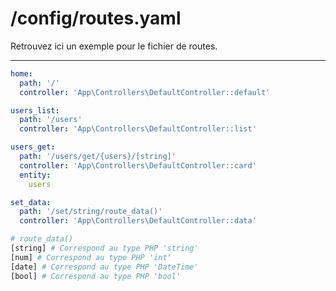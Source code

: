 # /config/routes.yaml
Retrouvez ici un exemple pour le fichier de routes.

---
```yaml
home:
  path: '/'
  controller: 'App\Controllers\DefaultController::default'

users_list:
  path: '/users'
  controller: 'App\Controllers\DefaultController::list'

users_get:
  path: '/users/get/{users}/[string]'
  controller: 'App\Controllers\DefaultController::card'
  entity:
    users

set_data:
  path: '/set/string/route_data()'
  controller: 'App\Controllers\DefaultController::data'
```

```bash
# route_data()
[string] # Correspond au type PHP 'string'
[num] # Correspond au type PHP 'int'
[date] # Correspond au type PHP 'DateTime'
[bool] # Correspond au type PHP 'bool'
```
